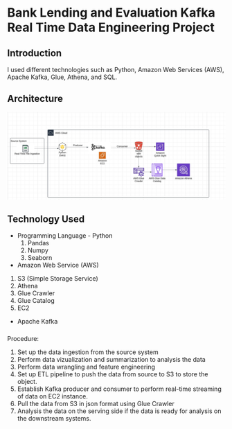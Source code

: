 # Bank Lending and Evaluation Kafka Real Time Data Engineering Project

## Introduction 

I used different technologies such as Python, Amazon Web Services (AWS), Apache Kafka, Glue, Athena, and SQL.

## Architecture 
<img src="ArchDiagram.jpg">

## Technology Used
- Programming Language - Python
  1. Pandas
  2. Numpy
  3. Seaborn
- Amazon Web Service (AWS)
1. S3 (Simple Storage Service)
2. Athena
3. Glue Crawler
4. Glue Catalog
5. EC2
- Apache Kafka

###
Procedure:
1. Set up the data ingestion from the source system
2. Perform data vizualization and summarization to analysis the data
3. Perform data wrangling and feature engineering
4. Set up ETL pipeline to push the data from source to S3 to store the object.
5. Establish Kafka producer and consumer to perform real-time streaming of data on EC2 instance.
6. Pull the data from S3 in json format using Glue Crawler
7. Analysis the data on the serving side if the data is ready for analysis on the downstream systems.
